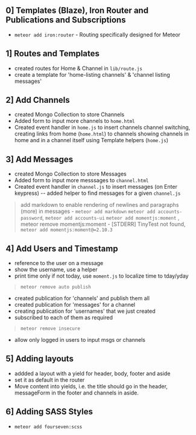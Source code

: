 ## 0] Templates (Blaze), Iron Router and Publications and Subscriptions
* `meteor add iron:router` - Routing specifically designed for Meteor

## 1] Routes and Templates
* created routes for Home & Channel in `lib/route.js`
* create a template for 'home-listing channels' & 'channel listing messages'

## 2] Add Channels
* created Mongo Collection to store Channels
* Added form to input more channels to `home.html`
* Created event handler in `home.js` to insert channels
channel switching, creating links from home (`home.html`) to channels
showing channels in home and in a channel itself using Template helpers (`home.js`)

## 3] Add Messages
* created Mongo Collection to store Messages
* Added form to input more messsages to `channel.html`
* Created event handler in `channel.js` to insert messages (on Enter keypress)
-- added helper to find messages for a given `channel.js`

> add markdown to enable rendering of newlines and paragraphs (more) in messages - `meteor add markdown`
> `meteor add accounts-password`, `meteor add accounts-ui` 
> `meteor add momentjs:moment` , meteor remove momentjs:moment - [STDERR] TinyTest not found, `meteor add momentjs:moment@=2.10.3`

## 4] Add Users and Timestamp
* reference to the user on a message 
* show the username, use a helper
* print time only if not today, use `moment.js` to localize time to tday/yday

> `meteor remove auto publish`
* created publication for 'channels' and publish them all
* created publication for 'messages' for a channel
* creating publication for 'usernames' that we just created 
* subscribed to each of them as required

> `meteor remove insecure`
* allow only logged in users to input msgs or channels

## 5] Adding layouts
* addded a  layout with a yield for header, body, footer and aside
* set it as default in the router
* Move content into yields, i.e. the title should go in the header, messageForm in the footer and channels in aside.

## 6] Adding SASS Styles
* `meteor add fourseven:scss`